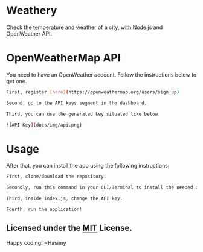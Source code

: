# Weathery
Check the temperature and weather of a city, with Node.js and OpenWeather API.

# OpenWeatherMap API

You need to have an OpenWeather account. Follow the instructions below to get one.

```sh
First, register [here](https://openweathermap.org/users/sign_up)

Second, go to the API keys segment in the dashboard.

Third, you can use the generated key situated like below.

![API Key](docs/img/api.png)

```

# Usage

After that, you can install the app using the following instructions:

```sh
First, clone/download the repository.

Secondly, run this command in your CLI/Terminal to install the needed dependencies (npm install --save).

Third, inside index.js, change the API key.

Fourth, run the application!

```

## Licensed under the [MIT](https://raw.githubusercontent.com/hasimy-as/Weathery/master/LICENSE) License.

Happy coding!
~Hasimy
